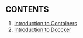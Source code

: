 ## CONTENTS
1. [Introduction to Containers](container1.md)
2. [Introduction to Doccker](container2.md)
